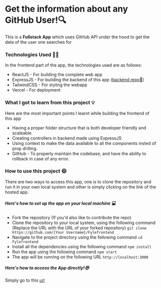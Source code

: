 # Get the information about any GitHub User!🔍

This is a **Fullstack App** which uses GitHub API under the hood to get the data of the user one searches for

### Technologies Used 👩‍💻

In the frontend part of the app, the technologies used are as follows:

- ReactJS - For building the complete web app
- ExpressJS - For building the backend of this app ([backend repo](https://github.com/Lordhacker756/FyleBackend)🔗)
- TailwindCSS - For styling the webapp
- Vercel - For deployment

### What I got to learn from this project 💡

Here are the most important points I learnt while building the frontend of this app

- Having a proper folder structure that is both developer friendly and scaleable.
- Creating controllers in backend made using ExpressJS
- Using context to make the data available to all the components insted of prop drilling.
- GitHub - To properly maintain the codebase, and have the ability to rollback in case of any error.

### How to use this project 😄

There are two ways to access this app, one is to clone the repository and run it in your own local system and other is simply clicking on the link of the hosted app.

##### Here's how to set up the app on your local machine 💻

- Fork the repository (If you'd also like to contribute the repo)
- Clone the repository to your local system, using the following command (Replace the URL with the URL of your forked repository) ```git clone https://github.com/{Your Username}/Fylefrontend```
- Navigate to the project directory using the following command ```cd Fylefrontend```
- Install all the dependencies using the following command ```npm install```
- Run the app using the following command ```npm start```
- The app will be running on the following URL ```http://localhost:3000```

##### Here's how to access the App directly!😎

Simply go to this [url](https://fylefrontend.vercel.app/https:/)
